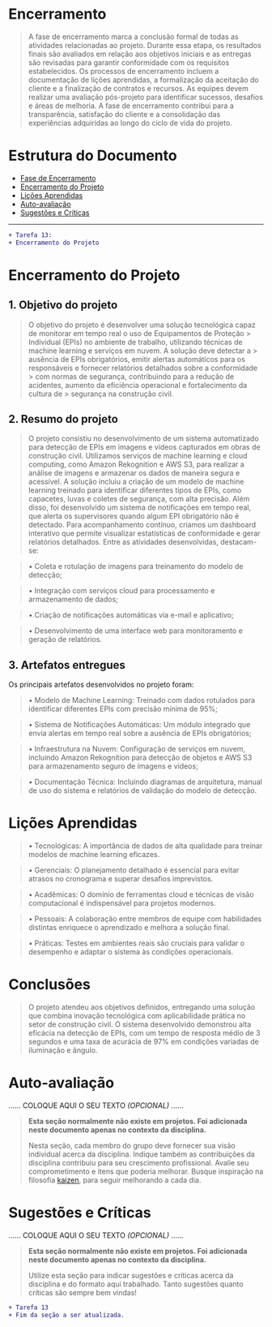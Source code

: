 # Encerramento

> A fase de encerramento marca a conclusão formal de todas as atividades relacionadas ao projeto. 
> Durante essa etapa, os resultados finais são avaliados em relação aos objetivos iniciais e as entregas são revisadas para garantir conformidade com os requisitos estabelecidos. 
> Os processos de encerramento incluem a documentação de lições aprendidas, a formalização da aceitação do cliente e a finalização de contratos e recursos. 
> As equipes devem realizar uma avaliação pós-projeto para identificar sucessos, desafios e áreas de melhoria. 
> A fase de encerramento contribui para a transparência, satisfação do cliente e a consolidação das experiências adquiridas ao longo do ciclo de vida do projeto.

# Estrutura do Documento

- [Fase de Encerramento](#encerramento)
- [Encerramento do Projeto](#encerramento-do-projeto)
- [Lições Aprendidas](#lições-aprendidas)
- [Auto-avaliação](#auto)
- [Sugestões e Críticas](#sugestões-e-críticas)

----
```diff
+ Tarefa 13:
+ Encerramento do Projeto
```

# Encerramento do Projeto


## 1.	Objetivo do projeto
> O objetivo do projeto é desenvolver uma solução tecnológica capaz de monitorar em tempo real o uso de Equipamentos de Proteção >
> Individual (EPIs) no ambiente de trabalho, utilizando técnicas de machine learning e serviços em nuvem. A solução deve detectar a >
> ausência de EPIs obrigatórios, emitir alertas automáticos para os responsáveis e fornecer relatórios detalhados sobre a conformidade >
> com normas de segurança, contribuindo para a redução de acidentes, aumento da eficiência operacional e fortalecimento da cultura de >
> segurança na construção civil.


## 2.	Resumo do projeto
> O projeto consistiu no desenvolvimento de um sistema automatizado para detecção de EPIs em imagens e vídeos capturados em obras de construção civil. Utilizamos serviços de machine learning e cloud computing, como Amazon Rekognition e AWS S3, para realizar a análise de imagens e armazenar os dados de maneira segura e acessível.
> A solução incluiu a criação de um modelo de machine learning treinado para identificar diferentes tipos de EPIs, como capacetes, luvas e coletes de segurança, com alta precisão. Além disso, foi desenvolvido um sistema de notificações em tempo real, que alerta os supervisores quando algum EPI obrigatório não é detectado. Para acompanhamento contínuo, criamos um dashboard interativo que permite visualizar estatísticas de conformidade e gerar relatórios detalhados.
> Entre as atividades desenvolvidas, destacam-se:    

> •	Coleta e rotulação de imagens para treinamento do modelo de detecção;

> •	Integração com serviços cloud para processamento e armazenamento de dados;

> •	Criação de notificações automáticas via e-mail e aplicativo;

> •	Desenvolvimento de uma interface web para monitoramento e geração de relatórios.


## 3.	Artefatos entregues
Os principais artefatos desenvolvidos no projeto foram:

  > •	Modelo de Machine Learning: Treinado com dados rotulados para identificar diferentes EPIs com precisão mínima de 95%;

  > •	Sistema de Notificações Automáticas: Um módulo integrado que envia alertas em tempo real sobre a ausência de EPIs obrigatórios;
  
  > •	Infraestrutura na Nuvem: Configuração de serviços em nuvem, incluindo Amazon Rekognition para detecção de objetos e AWS S3 para armazenamento seguro de imagens e vídeos;
  
  > •	Documentação Técnica: Incluindo diagramas de arquitetura, manual de uso do sistema e relatórios de validação do modelo de detecção.


# Lições Aprendidas 

> •		Tecnológicas: A importância de dados de alta qualidade para treinar modelos de machine learning eficazes.

> •		Gerenciais: O planejamento detalhado é essencial para evitar atrasos no cronograma e superar desafios imprevistos.

> •		Acadêmicas: O domínio de ferramentas cloud e técnicas de visão computacional é indispensável para projetos modernos.

> •		Pessoais: A colaboração entre membros de equipe com habilidades distintas enriquece o aprendizado e melhora a solução final.

> •		Práticas: Testes em ambientes reais são cruciais para validar o desempenho e adaptar o sistema às condições operacionais.


# Conclusões
> O projeto atendeu aos objetivos definidos, entregando uma solução que combina inovação tecnológica com aplicabilidade prática no setor de construção civil. O sistema desenvolvido demonstrou alta eficácia na detecção de EPIs, com um tempo de resposta médio de 3 segundos e uma taxa de acurácia de 97% em condições variadas de iluminação e ângulo.


# Auto-avaliação

......  COLOQUE AQUI O SEU TEXTO *(OPCIONAL)* ......

> **Esta seção normalmente não existe em projetos. Foi adicionada neste documento apenas no contexto da disciplina.**
>
> Nesta seção, cada membro do grupo deve fornecer sua visão individual acerca da disciplina.
> Indique também as contribuições da disciplina contribuiu para seu crescimento profissional.
> Avalie seu comprometimento e itens que poderia melhorar.
> Busque inspiração na filosofia [kaizen](https://pt.wikipedia.org/wiki/Kaizen), para seguir melhorando a cada dia.


# Sugestões e Críticas

......  COLOQUE AQUI O SEU TEXTO *(OPCIONAL)* ......

> **Esta seção normalmente não existe em projetos. Foi adicionada neste documento apenas no contexto da disciplina.**
>
> Utilize esta seção para indicar sugestões e críticas acerca da disciplina e do formato aqui trabalhado.
> Tanto sugestões quanto críticas são sempre bem vindas!


```diff
+ Tarefa 13
+ Fim da seção a ser atualizada.
```


